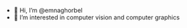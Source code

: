 - 👋 Hi, I’m @emnaghorbel
- 👀 I’m interested in computer vision and computer graphics

<!---
emnaghorbel/emnaghorbel is a ✨ special ✨ repository because its `README.md` (this file) appears on your GitHub profile.
You can click the Preview link to take a look at your changes.
--->
